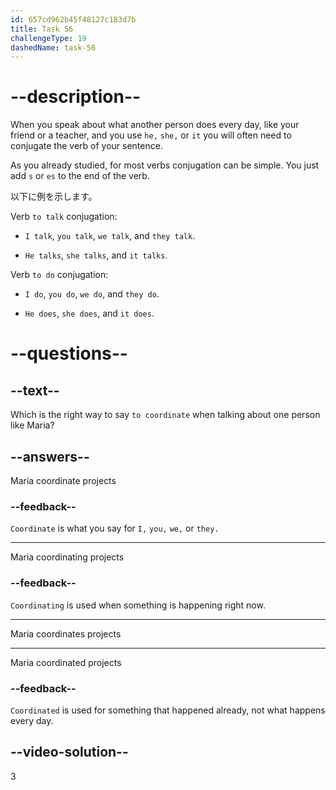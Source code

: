 ```yaml
---
id: 657cd962b45f48127c183d7b
title: Task 56
challengeType: 19
dashedName: task-56
---
```


# --description--

When you speak about what another person does every day, like your friend or a teacher, and you use `he,` `she,` or `it` you will often need to conjugate the verb of your sentence.

As you already studied, for most verbs conjugation can be simple. You just  add `s` or `es` to the end of the verb.

以下に例を示します。

Verb `to talk` conjugation:

- `I talk`, `you talk`, `we talk`, and `they talk`.

- `He talks`, `she talks`, and `it talks`.

Verb `to do` conjugation:

- `I do`, `you do`, `we do`, and `they do`.

- `He does`, `she does`, and `it does`.

# --questions--

## --text--

Which is the right way to say `to coordinate` when talking about one person like Maria?

## --answers--

Maria coordinate projects

### --feedback--

`Coordinate` is what you say for `I,` `you,` `we,` or `they.`

---

Maria coordinating projects

### --feedback--

`Coordinating` is used when something is happening right now.

---

Maria coordinates projects

---

Maria coordinated projects

### --feedback--

`Coordinated` is used for something that happened already, not what happens every day.

## --video-solution--

3
